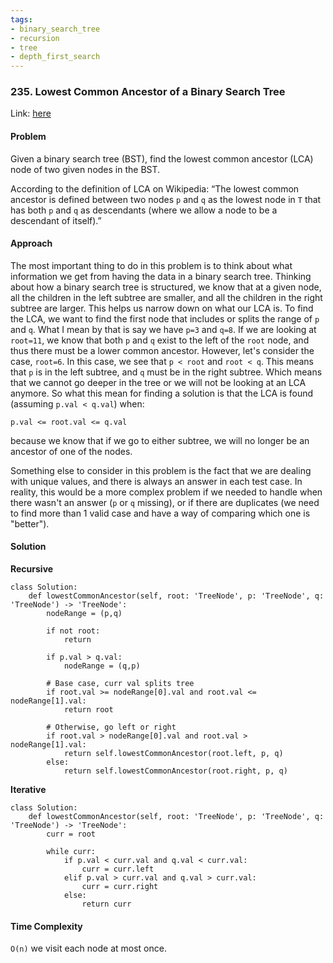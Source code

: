 ```yaml
---
tags:
- binary_search_tree
- recursion
- tree
- depth_first_search
---
```


### 235. Lowest Common Ancestor of a Binary Search Tree

Link: [here](https://leetcode.com/problems/lowest-common-ancestor-of-a-binary-search-tree/description/)

#### Problem
Given a binary search tree (BST), find the lowest common ancestor (LCA) node of two given nodes in the BST.

According to the definition of LCA on Wikipedia: “The lowest common ancestor is defined between two nodes `p` and `q` as the lowest node in `T` that has both `p` and `q` as descendants (where we allow a node to be a descendant of itself).”

#### Approach
The most important thing to do in this problem is to think about what information we get from having the data in a binary search tree. Thinking about how a binary search tree is structured, we know that at a given node, all the children in the left subtree are smaller, and all the children in the right subtree are larger. This helps us narrow down on what our LCA is.
To find the LCA, we want to find the first node that includes or splits the range of `p` and `q`. What I mean by that is say we have `p=3` and `q=8`. If we are looking at `root=11`, we know that both `p` and `q` exist to the left of the `root` node, and thus there must be a lower common ancestor. However, let's consider the case, `root=6`. In this case, we see that `p < root` and `root < q`. This means that `p` is in the left subtree, and `q` must be in the right subtree. Which means that we cannot go deeper in the tree or we will not be looking at an LCA anymore.
So what this mean for finding a solution is that the LCA is found (assuming `p.val < q.val`) when:
```
p.val <= root.val <= q.val
```
because we know that if we go to either subtree, we will no longer be an ancestor of one of the nodes. 

Something else to consider in this problem is the fact that we are dealing with unique values, and there is always an answer in each test case. In reality, this would be a more complex problem if we needed to handle when there wasn't an answer (`p` or `q` missing), or if there are duplicates (we need to find more than 1 valid case and have a way of comparing which one is "better").

#### Solution
**Recursive**
```
class Solution:
    def lowestCommonAncestor(self, root: 'TreeNode', p: 'TreeNode', q: 'TreeNode') -> 'TreeNode':
        nodeRange = (p,q)

        if not root:
            return

        if p.val > q.val:
            nodeRange = (q,p)

        # Base case, curr val splits tree
        if root.val >= nodeRange[0].val and root.val <= nodeRange[1].val:
            return root
        
        # Otherwise, go left or right
        if root.val > nodeRange[0].val and root.val > nodeRange[1].val:
            return self.lowestCommonAncestor(root.left, p, q)
        else:
            return self.lowestCommonAncestor(root.right, p, q)
```
**Iterative**
```
class Solution:
    def lowestCommonAncestor(self, root: 'TreeNode', p: 'TreeNode', q: 'TreeNode') -> 'TreeNode':
        curr = root

        while curr:
            if p.val < curr.val and q.val < curr.val:
                curr = curr.left
            elif p.val > curr.val and q.val > curr.val:
                curr = curr.right
            else:
                return curr
```

#### Time Complexity
`O(n)` we visit each node at most once. 